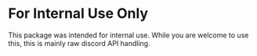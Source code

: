 # For Internal Use Only
This package was intended for internal use. While you are 
welcome to use this, this is mainly raw discord API handling.